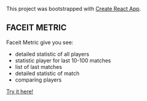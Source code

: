This project was bootstrapped with [Create React App](https://github.com/facebook/create-react-app).

## FACEIT METRIC

Faceit Metric give you see: 

* detailed statistic of all players
* statistic player for last 10-100 matches
* list of last matches
* detailed statistic of match
* comparing players

[Try it here!](http://faceit-metric.ru/)
